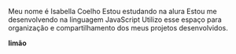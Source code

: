 Meu nome é Isabella Coelho
Estou estudando na alura
Estou me desenvolvendo na linguagem JavaScript
Utilizo esse espaço para organização e compartilhamento dos meus projetos desenvolvidos.

**limão**
